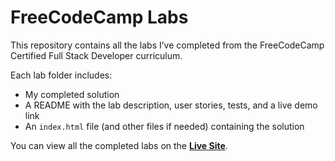 # FreeCodeCamp Labs

This repository contains all the labs I’ve completed from the FreeCodeCamp Certified Full Stack Developer curriculum.

Each lab folder includes:
- My completed solution
- A README with the lab description, user stories, tests, and a live demo link
- An `index.html` file (and other files if needed) containing the solution

You can view all the completed labs on the **[Live Site](https://jjotteson1.github.io/FreeCodeCamp-labs/)**.
